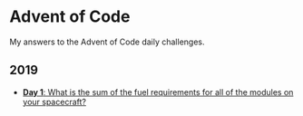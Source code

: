 # Advent of Code
My answers to the Advent of Code daily challenges.

## 2019
- [**Day 1**: What is the sum of the fuel requirements for all of the modules on your spacecraft?](https://github.com/vsalbuq/adventofcode-answers/tree/master/2019/day-01)
